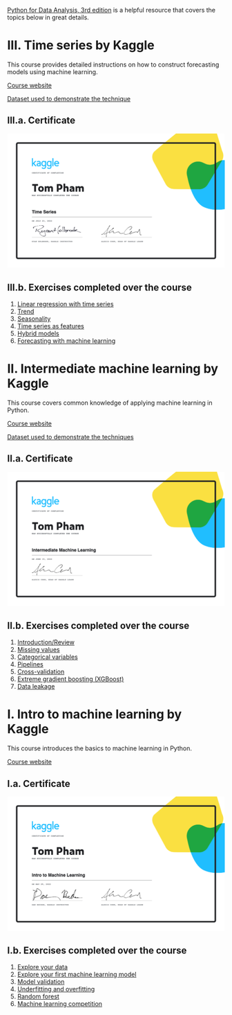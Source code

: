 [Python for Data Analysis, 3rd edition](https://wesmckinney.com/book/) is a helpful resource that covers the topics below in great details.

# III. Time series by Kaggle
This course provides detailed instructions on how to construct forecasting models using machine learning.

[Course website](https://www.kaggle.com/learn/time-series)

[Dataset used to demonstrate the technique](https://www.kaggle.com/competitions/store-sales-time-series-forecasting)

## III.a. Certificate
[![Kaggle time series certificate](https://github.com/TomPham97/Kaggle-machine-learning/blob/main/Tom%20Pham%20-%20Time%20Series.png?raw=true)](https://www.kaggle.com/learn/certification/tompham97/time-series)

## III.b. Exercises completed over the course
1. [Linear regression with time series](https://github.com/TomPham97/Kaggle-machine-learning/blob/main/Time%20series%20exercises/exercise-linear-regression-with-time-series.ipynb)
2. [Trend](https://github.com/TomPham97/Kaggle-machine-learning/blob/main/Time%20series%20exercises/exercise-trend.ipynb)
3. [Seasonality](https://github.com/TomPham97/Kaggle-machine-learning/blob/main/Time%20series%20exercises/exercise-seasonality.ipynb)
4. [Time series as features](https://github.com/TomPham97/Kaggle-machine-learning/blob/main/Time%20series%20exercises/exercise-time-series-as-features.ipynb)
5. [Hybrid models](https://github.com/TomPham97/Kaggle-machine-learning/blob/main/Time%20series%20exercises/exercise-hybrid-models.ipynb)
6. [Forecasting with machine learning](https://github.com/TomPham97/Kaggle-machine-learning/blob/main/Time%20series%20exercises/exercise-forecasting-with-machine-learning.ipynb)


# II. Intermediate machine learning by Kaggle
This course covers common knowledge of applying machine learning in Python.

[Course website](https://www.kaggle.com/learn/intermediate-machine-learning?rvi=1)

[Dataset used to demonstrate the techniques](https://www.kaggle.com/competitions/home-data-for-ml-course/data)

## II.a. Certificate
[![Kaggle intermediate machine learning certificate](https://github.com/TomPham97/Kaggle-machine-learning/blob/main/Tom%20Pham%20-%20Intermediate%20Machine%20Learning.png)](https://www.kaggle.com/learn/certification/tompham97/intermediate-machine-learning)

## II.b. Exercises completed over the course
1. [Introduction/Review](https://github.com/TomPham97/Kaggle-machine-learning/blob/main/Intermediate%20machine%20learning%20exercises/exercise-introduction.ipynb)
2. [Missing values](https://github.com/TomPham97/Kaggle-machine-learning/blob/main/Intermediate%20machine%20learning%20exercises/exercise-missing-values.ipynb)
3. [Categorical variables](https://github.com/TomPham97/Kaggle-machine-learning/blob/main/Intermediate%20machine%20learning%20exercises/exercise-categorical-variables.ipynb)
4. [Pipelines](https://github.com/TomPham97/Kaggle-machine-learning/blob/main/Intermediate%20machine%20learning%20exercises/exercise-pipelines.ipynb)
5. [Cross-validation](https://github.com/TomPham97/Kaggle-machine-learning/blob/main/Intermediate%20machine%20learning%20exercises/exercise-cross-validation.ipynb)
6. [Extreme gradient boosting (XGBoost)](https://github.com/TomPham97/Kaggle-machine-learning/blob/main/Intermediate%20machine%20learning%20exercises/exercise-xgboost.ipynb)
7. [Data leakage](https://github.com/TomPham97/Kaggle-machine-learning/blob/main/Intermediate%20machine%20learning%20exercises/exercise-data-leakage.ipynb)


# I. Intro to machine learning by Kaggle
This course introduces the basics to machine learning in Python.

[Course website](https://www.kaggle.com/learn/intro-to-machine-learning)

## I.a. Certificate
[![Kaggle intro to machine learning ceritifcate](https://github.com/TomPham97/Kaggle-machine-learning/blob/main/Tom%20Pham%20-%20Intro%20to%20Machine%20Learning.png?raw=true)](https://www.kaggle.com/learn/certification/tompham97/intro-to-machine-learning)

## I.b. Exercises completed over the course
1. [Explore your data](https://github.com/TomPham97/Kaggle-machine-learning/blob/main/Intro%20to%20machine%20learning%20exercises/Kaggle_Lesson2_exercise-explore-your-data.ipynb)
2. [Explore your first machine learning model](https://github.com/TomPham97/Kaggle-machine-learning/blob/main/Intro%20to%20machine%20learning%20exercises/Kaggle_Lesson3_exercise-your-first-machine-learning-model.ipynb)
3. [Model validation](https://github.com/TomPham97/Kaggle-machine-learning/blob/main/Intro%20to%20machine%20learning%20exercises/Kaggle_Lesson4_exercise-model-validation.ipynb)
4. [Underfitting and overfitting](https://github.com/TomPham97/Kaggle-machine-learning/blob/main/Intro%20to%20machine%20learning%20exercises/Kaggle_Lesson5_exercise-underfitting-and-overfitting.ipynb)
5. [Random forest](https://github.com/TomPham97/Kaggle-machine-learning/blob/main/Intro%20to%20machine%20learning%20exercises/Kaggle_Lesson6_exercise-random-forests.ipynb)
6. [Machine learning competition](https://github.com/TomPham97/Kaggle-machine-learning/blob/main/Intro%20to%20machine%20learning%20exercises/Kaggle_Lesson7_exercise-machine-learning-competitions.ipynb)
